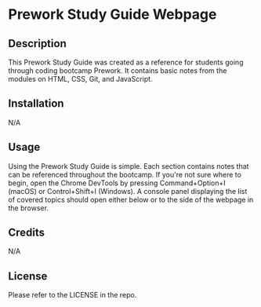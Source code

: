 # Prework Study Guide Webpage

## Description

This Prework Study Guide was created as a reference for students going through coding bootcamp Prework. It contains basic notes from the modules on HTML, CSS, Git, and JavaScript.

## Installation

N/A

## Usage

Using the Prework Study Guide is simple. Each section contains notes that can be referenced throughout the bootcamp. If you're not sure where to begin, open the Chrome DevTools by pressing Command+Option+I (macOS) or Control+Shift+I (Windows). A console panel displaying the list of covered topics should open either below or to the side of the webpage in the browser. 

## Credits

N/A

## License

Please refer to the LICENSE in the repo.